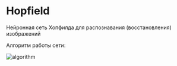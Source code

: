 # Hopfield
Нейронная сеть Хопфилда для распознавания (восстановления) изображений

Алгоритм работы сети:

![algorithm](https://github.com/G-NighT/Hopfield/blob/master/%D0%90%D0%BB%D0%B3%D0%BE%D1%80%D0%B8%D1%82%D0%BC.png)
